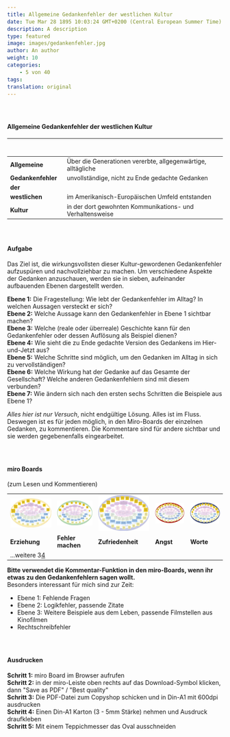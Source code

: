 ```yaml
---
title: Allgemeine Gedankenfehler der westlichen Kultur
date: Tue Mar 28 1895 10:03:24 GMT+0200 (Central European Summer Time)
description: A description
type: featured
image: images/gedankenfehler.jpg
author: An author
weight: 10
categories:
    - 5 von 40
tags:
translation: original
---
```


##### &nbsp;

#### Allgemeine Gedankenfehler der westlichen Kultur

| &nbsp; &nbsp; &nbsp; &nbsp; &nbsp; &nbsp; &nbsp; &nbsp; &nbsp; &nbsp; &nbsp; &nbsp; &nbsp; &nbsp; &nbsp;&nbsp; &nbsp; |                                                              |
| --------------------------------------------------------------------------------------------------------------------- | ------------------------------------------------------------ |
| **Allgemeine**                                                                                                        | Über die Generationen vererbte, allgegenwärtige, alltägliche |
| **Gedankenfehler**                                                                                                    | unvollständige, nicht zu Ende gedachte Gedanken              |
| **der**                                                                                                               |                                                              |
| **westlichen**                                                                                                        | im Amerikanisch-Europäischen Umfeld entstanden               |
| **Kultur**                                                                                                            | in der dort gewohnten Kommunikations- und Verhaltensweise    |

##### &nbsp;

#### Aufgabe

Das Ziel ist, die wirkungsvollsten dieser Kultur-gewordenen Gedankenfehler aufzuspüren und nachvollziehbar zu machen.
Um verschiedene Aspekte der Gedanken anzuschauen, werden sie in sieben, aufeinander aufbauenden Ebenen dargestellt werden.

**Ebene 1:** Die Fragestellung: Wie lebt der Gedankenfehler im Alltag? In welchen Aussagen versteckt er sich?  
**Ebene 2:** Welche Aussage kann den Gedankenfehler in Ebene 1 sichtbar machen?  
**Ebene 3:** Welche (reale oder überreale) Geschichte kann für den Gedankenfehler oder dessen Auflösung als Beispiel dienen?  
**Ebene 4:** Wie sieht die zu Ende gedachte Version des Gedankens im Hier-und-Jetzt aus?  
**Ebene 5:** Welche Schritte sind möglich, um den Gedanken im Alltag in sich zu vervollständigen?  
**Ebene 6:** Welche Wirkung hat der Gedanke auf das Gesamte der Gesellschaft? Welche anderen Gedankenfehlern sind mit diesem verbunden?  
**Ebene 7:** Wie ändern sich nach den ersten sechs Schritten die Beispiele aus Ebene 1?

_Alles hier ist nur Versuch_, nicht endgültige Lösung. Alles ist im Fluss. Deswegen ist es für jeden möglich, in den Miro-Boards der einzelnen Gedanken, zu kommentieren. Die Kommentare sind für andere sichtbar und sie werden gegebenenfalls eingearbeitet.

##### &nbsp;

#### miro Boards

(zum Lesen und Kommentieren)

<div class="gedanken">

|                                                                                                                           |                                                                                                                                  |                                                                                                                                   |                                                                                                                   |                                                                                                                                |
| ------------------------------------------------------------------------------------------------------------------------- | -------------------------------------------------------------------------------------------------------------------------------- | --------------------------------------------------------------------------------------------------------------------------------- | ----------------------------------------------------------------------------------------------------------------- | ------------------------------------------------------------------------------------------------------------------------------ |
| [![Erziehung](/images/gedankenfehler/erziehung.png)](https://miro.com/app/board/uXjVM3o2LkA=/?share_link_id=218039651414) | [![Fehler machen](/images/gedankenfehler/fehler-machen.png)](https://miro.com/app/board/uXjVMzmjJLY=/?share_link_id=80970369425) | [![Zufriedenheit](/images/gedankenfehler/zufriedenheit.png)](https://miro.com/app/board/uXjVMwDwRrg=/?share_link_id=988464589278) | [![Angst](/images/gedankenfehler/angst.png)](https://miro.com/app/board/uXjVMwC5Y9g=/?share_link_id=385384185787) | [![Worte](/images/gedankenfehler/worte.png)](https://miro.com/app/board/uXjVNaEvGog=/?moveToWidget=3458764566866800527&cot=14) |
| **Erziehung**                                                                                                             | **Fehler machen**                                                                                                                | **Zufriedenheit**                                                                                                                 | **Angst**                                                                                                         | **Worte**                                                                                                                      |
| ...weitere 3<a href="/de/plan">4</a>                                                                                      |                                                                                                                                  |                                                                                                                                   |                                                                                                                   |                                                                                                                                |

**Bitte verwendet die Kommentar-Funktion in den miro-Boards, wenn ihr etwas zu den Gedankenfehlern sagen wollt.**  
Besonders interessant für mich sind zur Zeit:

-   Ebene 1: Fehlende Fragen
-   Ebene 2: Logikfehler, passende Zitate
-   Ebene 3: Weitere Beispiele aus dem Leben, passende Filmstellen aus Kinofilmen
-   Rechtschreibfehler

</div>

##### &nbsp;

#### Ausdrucken

**Schritt 1:** miro Board im Browser aufrufen  
**Schritt 2:** in der miro-Leiste oben rechts auf das Download-Symbol klicken, dann "Save as PDF" / "Best quality"  
**Schritt 3:** Die PDF-Datei zum Copyshop schicken und in Din-A1 mit 600dpi ausdrucken  
**Schritt 4:** Einen Din-A1 Karton (3 - 5mm Stärke) nehmen und Ausdruck draufkleben  
**Schritt 5:** Mit einem Teppichmesser das Oval ausschneiden
